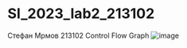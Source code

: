 # SI_2023_lab2_213102
Стефан Мрмов 213102
Control Flow Graph
![image](https://github.com/StefanMrmov/SI_2023_lab2_213102/assets/126726164/900c6506-2d34-4aa8-82d5-36a49dbbf547)
